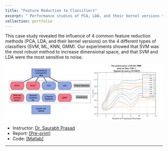 ```yaml
---
title: "Feature Reduction to Classifiers"
excerpt: " Performance studies of PCA, LDA, and their kernel versions to SVM, ML, KNN, GMM <br/><img src='/figures/logo-fselect.png' width='400'>"
collection: portfolio
---
```


This case study revealed the influence of 4 common feature reduction methods (PCA, LDA, and their kernel versions) on the 4 different types of classifiers (SVM, ML, KNN, GMM). Our experiments showed that SVM was the most robust method to increase dimensional space, and that SVM and LDA were the most sensitive to noise.

<p align="center"><img src="/figures/fselection.png"  width="620" class="inline"/></p>

- Instructor: [Dr. Saurabh Prasad](https://hyperspectral.ee.uh.edu/)
- Report: [[Pre-print]](https://www.researchgate.net/publication/308927930_Comparison_of_Feature_Reduction_Approaches_and_Classification_Approaches_for_Pattern_Recognition)
- Code: [[Matlab]](https://github.com/Xiaoyang-Rebecca/PatternRecognition_Matlab)


---
<!-- << [Back](../) -->
